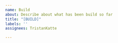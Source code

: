 ```yaml
---
name: Build
about: Describe about what has been build so far
title: "[BUILD]"
labels: ''
assignees: TristanKatte

---
```



